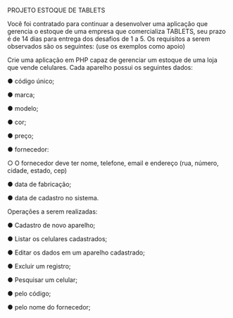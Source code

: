 PROJETO ESTOQUE DE TABLETS


Você foi contratado para continuar a desenvolver uma aplicação que gerencia o estoque de uma empresa que comercializa TABLETS, 
seu prazo é de 14 dias para entrega dos desafios de 1 a 5. Os requisitos a serem observados são os seguintes: (use os exemplos como apoio)


  

Crie uma aplicação em PHP capaz de gerenciar um estoque de uma loja que vende celulares. Cada aparelho possui os seguintes dados: 

● código único; 

● marca; 

● modelo; 

● cor; 

● preço; 

● fornecedor: 

○ O fornecedor deve ter nome, telefone, email e endereço (rua, número, cidade, estado, cep) 

● data de fabricação; 

● data de cadastro no sistema. 

Operações a serem realizadas: 

● Cadastro de novo aparelho; 

● Listar os celulares cadastrados; 

● Editar os dados em um aparelho cadastrado; 

● Excluir um registro;

 ● Pesquisar um celular; 

● pelo código;

● pelo nome do fornecedor; 
